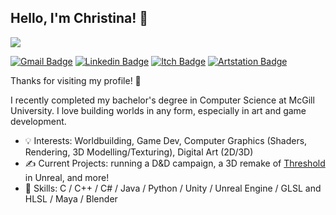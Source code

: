 ## Hello, I'm Christina! 👋

<img src="header.svg">

[![Gmail Badge](https://img.shields.io/badge/gmail-%23EA4335.svg?style=plastic&logo=gmail&logoColor=white)](mailto:pilipchristina@gmail.com)
[![Linkedin Badge](https://img.shields.io/badge/linkedin-%230A66C2.svg?style=plastic&logo=linkedin&logoColor=white)](https://www.linkedin.com/in/cpilip/)
[![Itch Badge](https://img.shields.io/badge/itch-%23FF0B34.svg?logo=itch&logoColor=white)](https://ethearian.itch.io/)
[![Artstation Badge](https://img.shields.io/badge/artstation-%2313AFF0.svg?&logo=artstation&logoColor=white)](https://ethearian.artstation.com)


Thanks for visiting my profile! 🎃


I recently completed my bachelor's degree in Computer Science at McGill University. I love building worlds in any form, especially in art and game development.


- 💡 Interests: Worldbuilding, Game Dev, Computer Graphics (Shaders, Rendering, 3D Modelling/Texturing), Digital Art (2D/3D)
- ✍️ Current Projects: running a D&D campaign, a 3D remake of [Threshold]([url](https://ethearian.itch.io/threshold)) in Unreal, and more!
- 📄 Skills: C / C++ / C# / Java / Python / Unity / Unreal Engine / GLSL and HLSL / Maya / Blender


